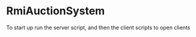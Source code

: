 RmiAuctionSystem
================
To start up run the server script, and then the client scripts to open clients
